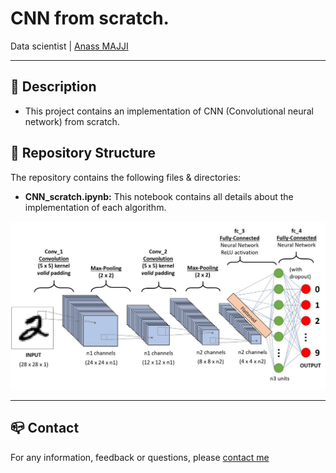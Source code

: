 # CNN from scratch.
Data scientist | [Anass MAJJI](https://www.linkedin.com/in/anass-majji-729773157/)
***

## :monocle_face: Description
- This project contains an implementation of CNN (Convolutional neural network) from scratch. </br>

 

## :rocket: Repository Structure
The repository contains the following files & directories:
- **CNN_scratch.ipynb:** This notebook contains all details about the implementation of each algorithm.
 


![](CNN.jpeg)






---
## :mailbox_closed: Contact
For any information, feedback or questions, please [contact me][anass-email]





[anass-email]: mailto:anassmajji34@gmail.com
